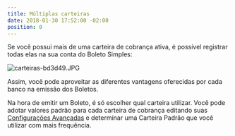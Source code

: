 ```yaml
---
title: Múltiplas carteiras
date: 2018-01-30 17:52:00 -02:00
position: 0
---
```


Se você possui mais de uma carteira de cobrança ativa, é possível registrar todas elas na sua conta do Boleto Simples:

![carteiras-bd3d49.JPG](/uploads/carteiras-bd3d49.JPG)

Assim, você pode aproveitar as diferentes vantagens oferecidas por cada banco na emissão dos Boletos.

Na hora de emitir um Boleto, é só escolher qual carteira utilizar. Você pode adotar valores padrão para cada carteira de cobrança editando suas [Configurações Avançadas](http://boletosimples-features.siteleaf.net/configuracoe-avancadas/) e determinar uma Carteira Padrão que você utilizar com mais frequência.